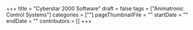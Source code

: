 +++
title = "Cyberstar 2000 Software"
draft = false
tags = ["Animatronic Control Systems"]
categories = [""]
pageThumbnailFile = ""
startDate = ""
endDate = ""
contributors = []
+++
